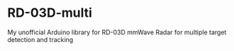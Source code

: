 # RD-03D-multi
My unofficial Arduino library for RD-03D mmWave Radar for multiple target detection and tracking
